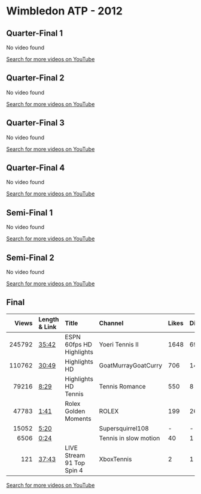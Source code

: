 
# Wimbledon ATP - 2012

## Quarter-Final 1
No video found

[Search for more videos on YouTube](https://www.youtube.com/results?search_query=%22wimbledon%22+%22Djokovic%22+%22Mayer%22+%222012%22+%22highlights%22)     

## Quarter-Final 2
No video found

[Search for more videos on YouTube](https://www.youtube.com/results?search_query=%22wimbledon%22+%22Federer%22+%22Youzhny%22+%222012%22+%22highlights%22)     

## Quarter-Final 3
No video found

[Search for more videos on YouTube](https://www.youtube.com/results?search_query=%22wimbledon%22+%22Murray%22+%22Ferrer%22+%222012%22+%22highlights%22)     

## Quarter-Final 4
No video found

[Search for more videos on YouTube](https://www.youtube.com/results?search_query=%22wimbledon%22+%22Tsonga%22+%22Kohlschreiber%22+%222012%22+%22highlights%22)     

## Semi-Final 1
No video found

[Search for more videos on YouTube](https://www.youtube.com/results?search_query=%22wimbledon%22+%22Federer%22+%22Djokovic%22+%222012%22+%22highlights%22)     

## Semi-Final 2
No video found

[Search for more videos on YouTube](https://www.youtube.com/results?search_query=%22wimbledon%22+%22Murray%22+%22Tsonga%22+%222012%22+%22highlights%22)     

## Final
|   Views | Length & Link                                        | Title                          | Channel               | Likes   | Dislikes   |
|--------:|:-----------------------------------------------------|:-------------------------------|:----------------------|:--------|:-----------|
|  245792 | [35:42](https://www.youtube.com/watch?v=2X-e8Bmq8KM) | ESPN       60fps HD Highlights | Yoeri Tennis II       | 1648    | 69         |
|  110762 | [30:49](https://www.youtube.com/watch?v=aLnLJnAIFRk) | Highlights HD                  | GoatMurrayGoatCurry   | 706     | 14         |
|   79216 | [8:29](https://www.youtube.com/watch?v=atRsVxix_o0)  | Highlights  HD Tennis          | Tennis Romance        | 550     | 8          |
|   47783 | [1:41](https://www.youtube.com/watch?v=fnD6D2H8OmE)  | Rolex  Golden Moments          | ROLEX                 | 199     | 26         |
|   15052 | [5:20](https://www.youtube.com/watch?v=WBweYmkjrHg)  |                                | Supersquirrel108      | -       | -          |
|    6506 | [0:24](https://www.youtube.com/watch?v=AKknM_5mVUY)  |                                | Tennis in slow motion | 40      | 1          |
|     121 | [37:43](https://www.youtube.com/watch?v=cUzEuDHNUyA) | LIVE Stream 91  Top Spin 4     | XboxTennis            | 2       | 1          |

[Search for more videos on YouTube](https://www.youtube.com/results?search_query=%22wimbledon%22+%22Federer%22+%22Murray%22+%222012%22+%22highlights%22)     
